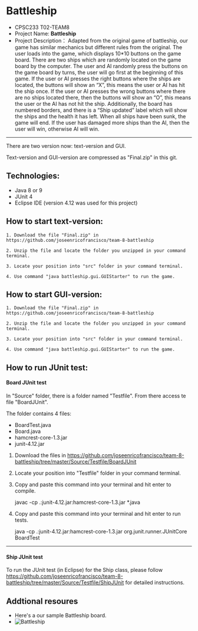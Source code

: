 

# Battleship

- CPSC233 T02-TEAM8
- Project Name: **Battleship**
- Project Description：
  Adapted from the original game of battleship, our game has similar mechanics but different rules from the original. The user loads into the game, which displays 10*10 buttons on the game board. There are two ships which are randomly located on the game board by the computer. The user and AI randomly press the buttons on the game board by turns, the user will go first at the beginning of this game. If the user or AI presses the right buttons where the ships are located, the buttons will show an “X”, this means the user or AI has hit the ship once. If the user or AI presses the wrong buttons where there are no ships located there, then the buttons will show an “O”, this means the user or the AI has not hit the ship. Additionally, the board has numbered borders, and there is a “Ship updated” label which will show the ships and the health it has left. When all ships have been sunk, the game will end. If the user has damaged more ships than the AI, then the user will win, otherwise AI will win.
  
***
There are two version now: text-version and GUI.

Text-version and GUI-version are compressed as "Final.zip" in this git.



## Technologies:
- Java 8 or 9
- JUnit 4
- Eclipse IDE (version 4.12 was used for this project)

## How to start text-version:
    
    1. Download the file "Final.zip" in https://github.com/joseenricofrancisco/team-8-battleship

    2. Unzip the file and locate the folder you unzipped in your command terminal.

	3. Locate your position into "src" folder in your command terminal.

    4. Use command "java battleship.gui.GUIStarter" to run the game.

## How to start GUI-version:
    
    1. Download the file "Final.zip" in https://github.com/joseenricofrancisco/team-8-battleship

    2. Unzip the file and locate the folder you unzipped in your command terminal.

	3. Locate your position into "src" folder in your command terminal.

    4. Use command "java battleship.gui.GUIStarter" to run the game.

## How to run JUnit test:

#### Board JUnit test
In "Source" folder, there is a folder named "Testfile". From there access te file "BoardJUnit".


The folder contains 4 files:
- BoardTest.java
- Board.java
- hamcrest-core-1.3.jar
- junit-4.12.jar

1. Download the files in https://github.com/joseenricofrancisco/team-8-battleship/tree/master/Source/Testfile/BoardJUnit

2. Locate your position into "Testfile" folder in your command terminal.

3. Copy and paste this command into your terminal and hit enter to compile.

   javac -cp .:junit-4.12.jar:hamcrest-core-1.3.jar *.java

4. Copy and paste this command into your terminal and hit enter to run tests.

   java -cp .:junit-4.12.jar:hamcrest-core-1.3.jar org.junit.runner.JUnitCore BoardTest

***
#### Ship JUnit test
To run the JUnit test (in Eclipse) for the Ship class, please follow https://github.com/joseenricofrancisco/team-8-battleship/tree/master/Source/Testfile/ShipJUnit for detailed instructions.
    
## Addtional resoures
- Here's a our sample Battleship board.
- ![Battleship](https://picasaweb.google.com/107496149918766265800/6724740471554029857#6724740475701211506 "Battleship game board")



